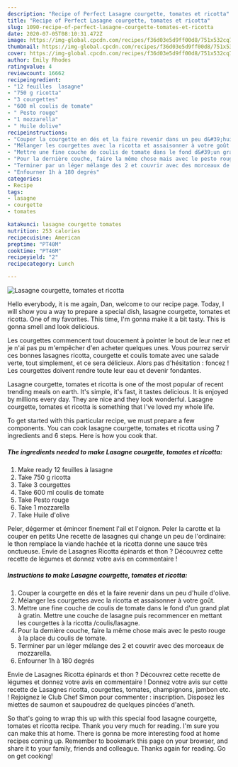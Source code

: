 ```yaml
---
description: "Recipe of Perfect Lasagne courgette, tomates et ricotta"
title: "Recipe of Perfect Lasagne courgette, tomates et ricotta"
slug: 1090-recipe-of-perfect-lasagne-courgette-tomates-et-ricotta
date: 2020-07-05T08:10:31.472Z
image: https://img-global.cpcdn.com/recipes/f36d03e5d9ff00d8/751x532cq70/lasagne-courgette-tomates-et-ricotta-photo-principale-de-la-recette.jpg
thumbnail: https://img-global.cpcdn.com/recipes/f36d03e5d9ff00d8/751x532cq70/lasagne-courgette-tomates-et-ricotta-photo-principale-de-la-recette.jpg
cover: https://img-global.cpcdn.com/recipes/f36d03e5d9ff00d8/751x532cq70/lasagne-courgette-tomates-et-ricotta-photo-principale-de-la-recette.jpg
author: Emily Rhodes
ratingvalue: 4
reviewcount: 16662
recipeingredient:
- "12 feuilles  lasagne"
- "750 g ricotta"
- "3 courgettes"
- "600 ml coulis de tomate"
- " Pesto rouge"
- "1 mozzarella"
- " Huile dolive"
recipeinstructions:
- "Couper la courgette en dés et la faire revenir dans un peu d&#39;huile d&#39;olive."
- "Mélanger les courgettes avec la ricotta et assaisonner à votre goût."
- "Mettre une fine couche de coulis de tomate dans le fond d&#39;un grand plat à gratin. Mettre une couche de lasagne puis recommencer en mettant les courgettes à la ricotta /coulis/lasagne."
- "Pour la dernière couche, faire la même chose mais avec le pesto rouge à la place du coulis de tomate."
- "Terminer par un léger mélange des 2 et couvrir avec des morceaux de mozzarella."
- "Enfourner 1h à 180 degrés"
categories:
- Recipe
tags:
- lasagne
- courgette
- tomates

katakunci: lasagne courgette tomates 
nutrition: 253 calories
recipecuisine: American
preptime: "PT40M"
cooktime: "PT46M"
recipeyield: "2"
recipecategory: Lunch

---
```



![Lasagne courgette, tomates et ricotta](https://img-global.cpcdn.com/recipes/f36d03e5d9ff00d8/751x532cq70/lasagne-courgette-tomates-et-ricotta-photo-principale-de-la-recette.jpg)

Hello everybody, it is me again, Dan, welcome to our recipe page. Today, I will show you a way to prepare a special dish, lasagne courgette, tomates et ricotta. One of my favorites. This time, I'm gonna make it a bit tasty. This is gonna smell and look delicious.

Les courgettes commencent tout doucement à pointer le bout de leur nez et je n&#39;ai pas pu m&#39;empêcher d&#39;en acheter quelques unes. Vous pourrez servir ces bonnes lasagnes ricotta, courgette et coulis tomate avec une salade verte, tout simplement, et ce sera délicieux. Alors pas d&#39;hésitation : foncez ! Les courgettes doivent rendre toute leur eau et devenir fondantes.

Lasagne courgette, tomates et ricotta is one of the most popular of recent trending meals on earth. It's simple, it's fast, it tastes delicious. It is enjoyed by millions every day. They are nice and they look wonderful. Lasagne courgette, tomates et ricotta is something that I've loved my whole life.


To get started with this particular recipe, we must prepare a few components. You can cook lasagne courgette, tomates et ricotta using 7 ingredients and 6 steps. Here is how you cook that.

<!--inarticleads1-->

##### The ingredients needed to make Lasagne courgette, tomates et ricotta:

1. Make ready 12 feuilles à lasagne
1. Take 750 g ricotta
1. Take 3 courgettes
1. Take 600 ml coulis de tomate
1. Take  Pesto rouge
1. Take 1 mozzarella
1. Take  Huile d&#39;olive


Peler, dégermer et émincer finement l&#39;ail et l&#39;oignon. Peler la carotte et la couper en petits Une recette de lasagnes qui change un peu de l&#39;ordinaire: le thon remplace la viande hachée et la ricotta donne une sauce très onctueuse. Envie de Lasagnes Ricotta épinards et thon ? Découvrez cette recette de légumes et donnez votre avis en commentaire ! 

<!--inarticleads2-->

##### Instructions to make Lasagne courgette, tomates et ricotta:

1. Couper la courgette en dés et la faire revenir dans un peu d&#39;huile d&#39;olive.
1. Mélanger les courgettes avec la ricotta et assaisonner à votre goût.
1. Mettre une fine couche de coulis de tomate dans le fond d&#39;un grand plat à gratin. Mettre une couche de lasagne puis recommencer en mettant les courgettes à la ricotta /coulis/lasagne.
1. Pour la dernière couche, faire la même chose mais avec le pesto rouge à la place du coulis de tomate.
1. Terminer par un léger mélange des 2 et couvrir avec des morceaux de mozzarella.
1. Enfourner 1h à 180 degrés


Envie de Lasagnes Ricotta épinards et thon ? Découvrez cette recette de légumes et donnez votre avis en commentaire ! Donnez votre avis sur cette recette de Lasagnes ricotta, courgettes, tomates, champignons, jambon etc. ! Rejoignez le Club Chef Simon pour commenter : inscription. Disposez les miettes de saumon et saupoudrez de quelques pincées d&#39;aneth. 

So that's going to wrap this up with this special food lasagne courgette, tomates et ricotta recipe. Thank you very much for reading. I'm sure you can make this at home. There is gonna be more interesting food at home recipes coming up. Remember to bookmark this page on your browser, and share it to your family, friends and colleague. Thanks again for reading. Go on get cooking!
